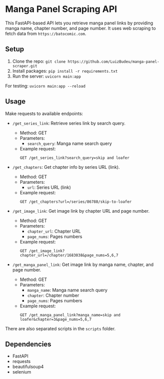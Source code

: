 # Manga Panel Scraping API

This FastAPI-based API lets you retrieve manga panel links by providing manga name, chapter number, and page number. It uses web scraping to fetch data from `https://batocomic.com`.

## Setup

1. Clone the repo: `git clone https://github.com/LuizBudeu/manga-panel-scraper.git`
2. Install packages: `pip install -r requirements.txt`
3. Run the server: `uvicorn main:app`

For testing: `uvicorn main:app --reload`

## Usage

Make requests to available endpoints:

-   `/get_series_link`: Retrieve series link by search query.

    -   Method: GET
    -   Parameters:
        -   `search_query`: Manga name search query
    -   Example request:
        ```
        GET /get_series_link?search_query=skip and loafer
        ```

-   `/get_chapters`: Get chapter info by series URL (link).

    -   Method: GET
    -   Parameters:
        -   `url`: Series URL (link)
    -   Example request:
        ```
        GET /get_chapters?url=/series/86788/skip-to-loafer
        ```

-   `/get_image_link`: Get image link by chapter URL and page number.

    -   Method: GET
    -   Parameters:
        -   `chapter_url`: Chapter URL
        -   `page_nums`: Pages numbers
    -   Example request:
        ```
        GET /get_image_link?chapter_url=/chapter/1683038&page_nums=5,6,7
        ```

-   `/get_manga_panel_link`: Get image link by manga name, chapter, and page number.
    -   Method: GET
    -   Parameters:
        -   `manga_name`: Manga name search query
        -   `chapter`: Chapter number
        -   `page_nums`: Pages numbers
    -   Example request:
        ```
        GET /get_manga_panel_link?manga_name=skip and loafer&chapter=3&page_nums=5,6,7
        ```

There are also separated scripts in the `scripts` folder.

## Dependencies

-   FastAPI
-   requests
-   beautifulsoup4
-   selenium
